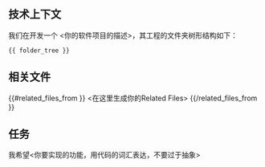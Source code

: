 ## 技术上下文

我们在开发一个 <你的软件项目的描述>，其工程的文件夹树形结构如下：

```
{{ folder_tree }}
```

## 相关文件

{{#related_files_from }}
<在这里生成你的Related Files>
{{/related_files_from }}

## 任务

我希望<你要实现的功能，用代码的词汇表达，不要过于抽象>